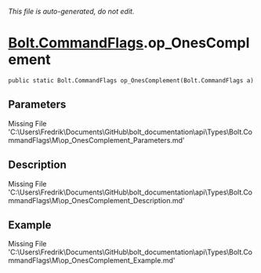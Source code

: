 *This file is auto-generated, do not edit.*

# [Bolt.CommandFlags](Types/Bolt.CommandFlags.md).op_OnesComplement
`public static Bolt.CommandFlags op_OnesComplement(Bolt.CommandFlags a)`
## Parameters
Missing File 'C:\Users\Fredrik\Documents\GitHub\bolt_documentation\api\Types\Bolt.CommandFlags\M\op_OnesComplement_Parameters.md'
## Description
Missing File 'C:\Users\Fredrik\Documents\GitHub\bolt_documentation\api\Types\Bolt.CommandFlags\M\op_OnesComplement_Description.md'
## Example
Missing File 'C:\Users\Fredrik\Documents\GitHub\bolt_documentation\api\Types\Bolt.CommandFlags\M\op_OnesComplement_Example.md'
